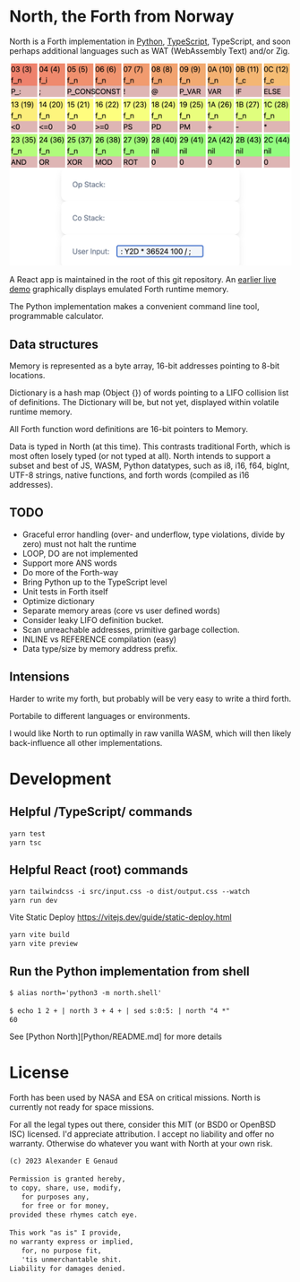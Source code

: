 # North, the Forth from Norway

North is a Forth implementation in
[Python](Python/README.md),
[TypeScript](TypeScript/README.md),
TypeScript, and soon
perhaps additional languages such
as WAT (WebAssembly Text) and/or Zig.

![screenshot of React memory](https://github.com/alexgenaud/north/blob/web/North-rx.png "Screenshot")

A React app is maintained in the root
of this git repository. An
[earlier live demo](https://alexgenaud.github.io/north/)
graphically displays emulated
Forth runtime memory.

The Python implementation makes a convenient
command line tool, programmable calculator.

## Data structures

Memory is represented as a byte array,
16-bit addresses pointing to 8-bit locations.

Dictionary is a hash map (Object {}) of words
pointing to a LIFO collision list of definitions.
The Dictionary will be, but not yet, displayed
within volatile runtime memory.

All Forth function word definitions
are 16-bit pointers to Memory.

Data is typed in North (at this time).
This contrasts traditional
Forth, which is most often losely typed
(or not typed at all). North intends to support
a subset and best of JS, WASM, Python datatypes,
such as i8, i16, f64, bigInt, UTF-8 strings,
native functions, and
forth words (compiled as i16 addresses).

## TODO
 - Graceful error handling (over- and underflow, type violations, divide by zero) must not halt the runtime
 - LOOP, DO are not implemented
 - Support more ANS words
 - Do more of the Forth-way
 - Bring Python up to the TypeScript level
 - Unit tests in Forth itself
 - Optimize dictionary
 - Separate memory areas (core vs user defined words)
 - Consider leaky LIFO definition bucket.
 - Scan unreachable addresses, primitive garbage collection.
 - INLINE vs REFERENCE compilation (easy)
 - Data type/size by memory address prefix.


## Intensions 

Harder to write my forth, but probably will be very easy to write a third forth.

Portabile to different languages or environments.

I would like North to run optimally in raw vanilla WASM,
which will then likely back-influence all other implementations.

# Development

## Helpful /TypeScript/ commands

    yarn test
    yarn tsc


## Helpful React (root) commands

    yarn tailwindcss -i src/input.css -o dist/output.css --watch
    yarn run dev

Vite Static Deploy
https://vitejs.dev/guide/static-deploy.html

    yarn vite build
    yarn vite preview

## Run the Python implementation from shell

```
$ alias north='python3 -m north.shell'

$ echo 1 2 + | north 3 + 4 + | sed s:0:5: | north "4 *"
60
```

See [Python North][Python/README.md] for more details

# License

Forth has been used by NASA and ESA on critical missions.
North is currently not ready for space missions.

For all the legal types out there,
consider this MIT (or BSD0 or OpenBSD ISC) licensed.
I'd appreciate attribution. I accept no liability and offer no warranty.
Otherwise do whatever you want with North at your own risk.

```
(c) 2023 Alexander E Genaud

Permission is granted hereby,
to copy, share, use, modify,
   for purposes any,
   for free or for money,
provided these rhymes catch eye.

This work "as is" I provide,
no warranty express or implied,
   for, no purpose fit,
   'tis unmerchantable shit.
Liability for damages denied.
```

